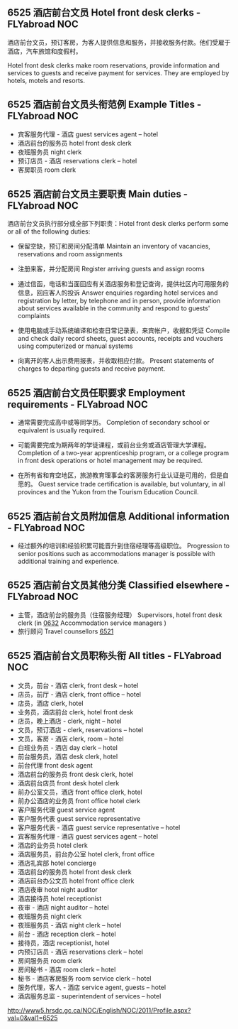 ## 6525 酒店前台文员 Hotel front desk clerks - FLYabroad NOC

酒店前台文员，预订客房，为客人提供信息和服务，并接收服务付款。他们受雇于酒店，汽车旅馆和度假村。

Hotel front desk clerks make room reservations, provide information and services to guests and receive payment for services. They are employed by hotels, motels and resorts.

## 6525 酒店前台文员头衔范例 Example Titles - FLYabroad NOC

* 宾客服务代理 - 酒店 guest services agent – hotel
* 酒店前台的服务员 hotel front desk clerk
* 夜班服务员 night clerk
* 预订店员 - 酒店 reservations clerk – hotel
* 客房职员 room clerk

## 6525 酒店前台文员主要职责 Main duties - FLYabroad NOC

酒店前台文员执行部分或全部下列职责：Hotel front desk clerks perform some or all of the following duties:

* 保留空缺，预订和房间分配清单
Maintain an inventory of vacancies, reservations and room assignments

* 注册来客，并分配房间
Register arriving guests and assign rooms

* 通过信函，电话和当面回应有关酒店服务和登记查询，提供社区内可用服务的​​信息，回应客人的投诉
Answer enquiries regarding hotel services and registration by letter, by telephone and in person, provide information about services available in the community and respond to guests' complaints

* 使用电脑或手动系统编译和检查日常记录表，来宾帐户，收据和凭证
Compile and check daily record sheets, guest accounts, receipts and vouchers using computerized or manual systems

* 向离开的客人出示费用报表，并收取相应付款。
Present statements of charges to departing guests and receive payment.

## 6525 酒店前台文员任职要求 Employment requirements - FLYabroad NOC

* 通常需要完成高中或等同学历。
Completion of secondary school or equivalent is usually required.

* 可能需要完成为期两年的学徒课程，或前台业务或酒店管理大学课程。
Completion of a two-year apprenticeship program, or a college program in front desk operations or hotel management may be required.

* 在所有省和育空地区，旅游教育理事会的客房服务行业认证是可用的，但是自愿的。
Guest service trade certification is available, but voluntary, in all provinces and the Yukon from the Tourism Education Council.

## 6525 酒店前台文员附加信息 Additional information - FLYabroad NOC

* 经过额外的培训和经验积累可能晋升到住宿经理等高级职位。
Progression to senior positions such as accommodations manager is possible with additional training and experience.

## 6525 酒店前台文员其他分类 Classified elsewhere - FLYabroad NOC

* 主管，酒店前台的服务员（住宿服务经理） Supervisors, hotel front desk clerk (in [0632](0632) Accommodation service managers )
* 旅行顾问 Travel counsellors [6521](6521)

## 6525 酒店前台文员职称头衔 All titles - FLYabroad NOC

* 文员，前台 - 酒店 clerk, front desk – hotel
* 店员，前厅 - 酒店 clerk, front office – hotel
* 店员，酒店 clerk, hotel
* 业务员，酒店前台 clerk, hotel front desk
* 店员，晚上酒店 -  clerk, night – hotel
* 文员，预订酒店 -  clerk, reservations – hotel
* 文员，客房 - 酒店 clerk, room – hotel
* 白班业务员 - 酒店 day clerk – hotel
* 前台服务员，酒店 desk clerk, hotel
* 前台代理 front desk agent
* 酒店前台的服务员 front desk clerk, hotel
* 酒店前台店员 front desk hotel clerk
* 前办公室文员，酒店 front office clerk, hotel
* 前办公酒店的业务员 front office hotel clerk
* 客户服务代理 guest service agent
* 客户服务代表 guest service representative
* 客户服务代表 - 酒店 guest service representative – hotel
* 宾客服务代理 - 酒店 guest services agent – hotel
* 酒店的业务员 hotel clerk
* 酒店服务员，前台办公室 hotel clerk, front office
* 酒店礼宾部 hotel concierge
* 酒店前台的服务员 hotel front desk clerk
* 酒店前台办公文员 hotel front office clerk
* 酒店夜审 hotel night auditor
* 酒店接待员 hotel receptionist
* 夜审 - 酒店 night auditor – hotel
* 夜班服务员 night clerk
* 夜班服务员 - 酒店 night clerk – hotel
* 前台 - 酒店 reception clerk – hotel
* 接待员，酒店 receptionist, hotel
* 内预订店员 - 酒店 reservations clerk – hotel
* 房间服务员 room clerk
* 房间秘书 - 酒店 room clerk – hotel
* 秘书 - 酒店客房服务 room service clerk – hotel
* 服务代理，客人 - 酒店 service agent, guests – hotel
* 酒店服务总监 - superintendent of services – hotel

http://www5.hrsdc.gc.ca/NOC/English/NOC/2011/Profile.aspx?val=0&val1=6525